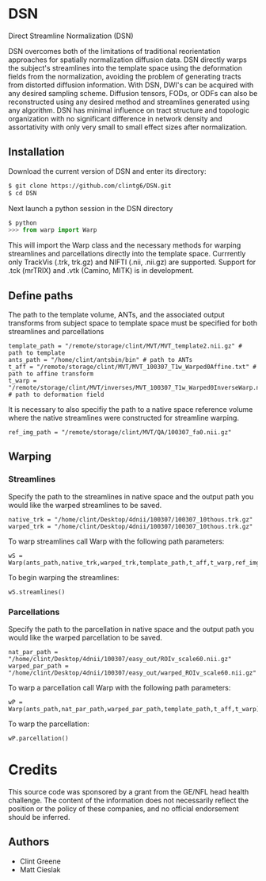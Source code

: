 # DSN
Direct Streamline Normalization (DSN)

DSN overcomes both of the limitations of traditional reorientation approaches for spatially normalization diffusion data. DSN directly warps the subject's streamlines into the template space using the deformation fields from the normalization, avoiding the problem of generating tracts from distorted diffusion information. With DSN, DWI's can be acquired with any desired sampling scheme. Diffusion tensors, FODs, or ODFs can also be reconstructed using any desired method and streamlines generated using any algorithm. DSN has minimal influence on tract structure and topologic organization with no significant difference in network density and assortativity with only very small to small effect sizes after normalization. 

## Installation
Download the current version of DSN and enter its directory:

```bash
$ git clone https://github.com/clintg6/DSN.git
$ cd DSN
```
Next launch a python session in the DSN directory

```python
$ python
>>> from warp import Warp
```
This will import the Warp class and the necessary methods for warping streamlines and parcellations directly into the template space. Currrently only TrackVis (.trk, trk.gz) and NIFTI (.nii, .nii.gz) are supported. Support for .tck (mrTRIX) and .vtk (Camino, MITK) is in development.

## Define paths
The path to the template volume, ANTs, and the associated output transforms from subject space to template space must be specified for both streamlines and parcellations 

```
template_path = "/remote/storage/clint/MVT/MVT_template2.nii.gz" # path to template
ants_path = "/home/clint/antsbin/bin" # path to ANTs
t_aff = "/remote/storage/clint/MVT/MVT_100307_T1w_Warped0Affine.txt" # path to affine transform
t_warp = "/remote/storage/clint/MVT/inverses/MVT_100307_T1w_Warped0InverseWarp.nii.gz" # path to deformation field
```

It is necessary to also specifiy the path to a native space reference volume where the native streamlines were constructed for streamline warping.

```
ref_img_path = "/remote/storage/clint/MVT/QA/100307_fa0.nii.gz"
```

## Warping
### Streamlines
Specify the path to the streamlines in native space and the output path you would like the warped streamlines to be saved.
```
native_trk = "/home/clint/Desktop/4dnii/100307/100307_10thous.trk.gz"
warped_trk = "/home/clint/Desktop/4dnii/100307/100307_10thous.trk.gz"
```
To warp streamlines call Warp with the following path parameters:
```
wS = Warp(ants_path,native_trk,warped_trk,template_path,t_aff,t_warp,ref_img_path)
```
To begin warping the streamlines:
```
wS.streamlines()
```

### Parcellations
Specify the path to the parcellation in native space and the output path you would like the warped parcellation to be saved.
```
nat_par_path = "/home/clint/Desktop/4dnii/100307/easy_out/ROIv_scale60.nii.gz" 
warped_par_path = "/home/clint/Desktop/4dnii/100307/easy_out/warped_ROIv_scale60.nii.gz" 
```
To warp a parcellation call Warp with the following path parameters:
```
wP = Warp(ants_path,nat_par_path,warped_par_path,template_path,t_aff,t_warp)
```
To warp the parcellation:
```
wP.parcellation()
```

Credits
========
This source code was sponsored by a grant from the GE/NFL head health challenge. 
The content of the information does not necessarily reflect the position or
the policy of these companies, and no official endorsement should be inferred.

Authors
-------
 * Clint Greene
 * Matt Cieslak


